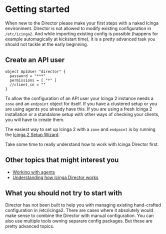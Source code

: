 <a id="Getting-started"></a>Getting started
===========================================

When new to the Director please make your first steps with a naked Icinga
environment. Director is not allowed to modify existing configuration in
`/etc/icinga2`. And while importing existing config is possible (happens for
example automagically at kickstart time), it is a pretty advanced task you
should not tackle at the early beginning.



Create an API user
------------------

```icinga2
object ApiUser "director" {
  password = "***"
  permissions = [ "*" ]
  //client_cn = ""
}
```

To allow the configuration of an API user your Icinga 2 instance needs a
`zone` and an `endpoint` object for itself. If you have a clustered
setup or you are using agents you already have this. If you are using a
fresh Icinga 2 installation or a standalone setup with other ways of
checking your clients, you will have to create them.

The easiest way to set up Icinga 2 with a `zone` and `endpoint` is by
running the [Icinga 2 Setup Wizard](http://docs.icinga.org/icinga2/latest/doc/module/icinga2/chapter/icinga2-client#icinga2-client-installation-master-setup).

Take some time to really understand how to work with Icinga Director first.


Other topics that might interest you
------------------------------------

* [Working with agents](24-Working-with-agents.md)
* [Understanding how Icinga Director works](10-How-it-works.md)

What you should not try to start with
-------------------------------------

Director has not been built to help you with managing existing hand-crafted
configuration in /etc/icinga2. There are cases where it absolutely would
make sense to combine the Director with manual configuration. You can also
use multiple tools owning separare config packages. But these are pretty
advanced topics.


